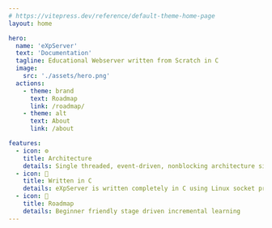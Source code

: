 ```yaml
---
# https://vitepress.dev/reference/default-theme-home-page
layout: home

hero:
  name: 'eXpServer'
  text: 'Documentation'
  tagline: Educational Webserver written from Scratch in C
  image:
    src: './assets/hero.png'
  actions:
    - theme: brand
      text: Roadmap
      link: /roadmap/
    - theme: alt
      text: About
      link: /about

features:
  - icon: ⚙️
    title: Architecture
    details: Single threaded, event-driven, nonblocking architecture similar to NGINX
  - icon: 🐧
    title: Written in C
    details: eXpServer is written completely in C using Linux socket programming APIs
  - icon: 🚦
    title: Roadmap
    details: Beginner friendly stage driven incremental learning
---
```

